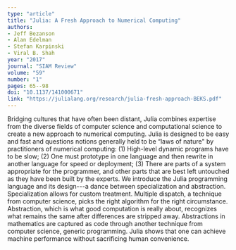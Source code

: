 ```yaml
---
type: "article"
title: "Julia: A Fresh Approach to Numerical Computing"
authors:
- Jeff Bezanson
- Alan Edelman
- Stefan Karpinski
- Viral B. Shah
year: "2017"
journal: "SIAM Review"
volume: "59"
number: "1"
pages: 65--98
doi: "10.1137/141000671"
link: "https://julialang.org/research/julia-fresh-approach-BEKS.pdf"
---
```

Bridging cultures that have often been distant, Julia combines expertise from the diverse fields of computer science and computational science to create a new approach to numerical computing. Julia is designed to be easy and fast and questions notions generally held to be “laws of nature" by practitioners of numerical computing: (1) High-level dynamic programs have to be slow; (2) One must prototype in one language and then rewrite in another language for speed or deployment; (3) There are parts of a system appropriate for the programmer, and other parts that are best left untouched as they have been built by the experts. We introduce the Julia programming language and its design---a dance between specialization and abstraction. Specialization allows for custom treatment. Multiple dispatch, a technique from computer science, picks the right algorithm for the right circumstance. Abstraction, which is what good computation is really about, recognizes what remains the same after differences are stripped away. Abstractions in mathematics are captured as code through another technique from computer science, generic programming. Julia shows that one can achieve machine performance without sacrificing human convenience.
